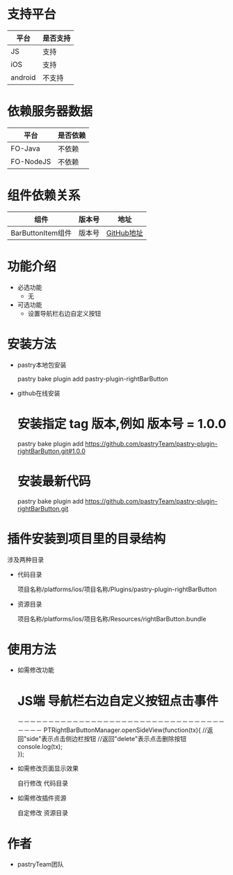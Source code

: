 # 支持平台
>
|平台 | 是否支持 |
|-----|------|
|JS    | 支持    |
|iOS    | 支持   |
|android    | 不支持    |

# 依赖服务器数据
>
|平台 | 是否依赖 |
|-----|------|
|FO-Java    | 不依赖    |
|FO-NodeJS    |  不依赖    |

# 组件依赖关系
>
|组件 | 版本号 | 地址|
|-----|------|----|
|BarButtonItem组件  | 版本号    | [GitHub地址](https://github.com/pastryTeam/pastry-plugin-rightBarButton.git)|

# 功能介绍
>
* 必选功能
    * 无
* 可选功能
    * 设置导航栏右边自定义按钮
    
# 安装方法
>
* pastry本地包安装

   pastry bake plugin add pastry-plugin-rightBarButton

>
* github在线安装

    # 安装指定 tag 版本,例如 版本号 = 1.0.0
    pastry bake plugin add https://github.com/pastryTeam/pastry-plugin-rightBarButton.git#1.0.0 
    
    # 安装最新代码
    pastry bake plugin add https://github.com/pastryTeam/pastry-plugin-rightBarButton.git

# 插件安装到项目里的目录结构
>
涉及两种目录

* 代码目录
        
    项目名称/platforms/ios/项目名称/Plugins/pastry-plugin-rightBarButton
    
* 资源目录
    
    项目名称/platforms/ios/项目名称/Resources/rightBarButton.bundle
    
# 使用方法
>
* 如需修改功能
        
     # JS端 导航栏右边自定义按钮点击事件
    －－－－－－－－－－－－－－－－－－－－－－－－－－－－－－－－－－－－－－
       PTRightBarButtonManager.openSideView(function(tx){
	        //返回"side"表示点击侧边栏按钮
	        //返回"delete"表示点击删除按钮
	        console.log(tx);                                                
        });

> 
* 如需修改页面显示效果
        
    自行修改 代码目录

>
* 如需修改插件资源
        
    自定修改 资源目录

# 作者
>
* pastryTeam团队



